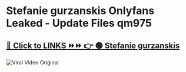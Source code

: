 
 # Stefanie gurzanskis Onlyfans Leaked - Update Files qm975

## <h2><a href="https://clipsfans.com/Stefanie_gurzanskis&ref=git">🔗 Click to LINKS ⏩⏩ 👉 🟢 Stefanie gurzanskis </a></h2>

<a href="https://clipsfans.com/Stefanie_gurzanskis&ref=git" rel="nofollow" data-target="animated-image.originalLink"><img src="https://i.ibb.co.com/xMMVF88/686577567.gif" alt="Viral Video Original" style="max-width: 100%; display: inline-block;" data-target="animated-image.originalImage"></a>

